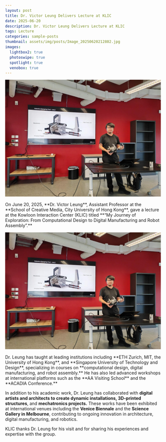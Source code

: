 ```yaml
---
layout: post
title: Dr. Victor Leung Delivers Lecture at KLIC
date: 2025-06-20
description: Dr. Victor Leung Delivers Lecture at KLIC
tags: Lecture
categories: sample-posts
thumbnail: assets/img/posts/Image_20250620212802.jpg
images:
  lightbox2: true
  photoswipe: true
  spotlight: true
  venobox: true
---
```


<div class="post_img">
  <img src="/assets/img/posts/Image_20250620212802.jpg" alt="" width="1000"/>
</div>
<p><p/>
On June 20, 2025, **Dr. Victor Leung**, Assistant Professor at the **School of Creative Media, City University of Hong Kong**, gave a lecture at the Kowloon Interaction Center (KLIC) titled **“My Journey of Exploration: From Computational Design to Digital Manufacturing and Robot Assembly”.**
<p><p/>
<div class="post_img">
  <img src="/assets/img/posts/Image_20250620212802.jpg" alt="" width="1000"/>
</div>
<p><p/>
Dr. Leung has taught at leading institutions including **ETH Zurich, MIT, the University of Hong Kong**, and **Singapore University of Technology and Design**, specializing in courses on **computational design, digital manufacturing, and robot assembly.** He has also led advanced workshops at international platforms such as the **AA Visiting School** and the **ACADIA Conference.**

In addition to his academic work, Dr. Leung has collaborated with **digital artists and architects to create dynamic installations, 3D-printed structures**, and **mechatronics projects.** These works have been exhibited at international venues including the **Venice Biennale** and the **Science Gallery in Melbourne**, contributing to ongoing innovation in architecture, digital manufacturing, and robotics.

KLIC thanks Dr. Leung for his visit and for sharing his experiences and expertise with the group.
